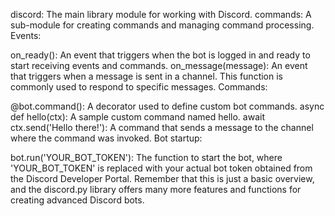 
discord: The main library module for working with Discord.
commands: A sub-module for creating commands and managing command processing.
Events:

on_ready(): An event that triggers when the bot is logged in and ready to start receiving events and commands.
on_message(message): An event that triggers when a message is sent in a channel. This function is commonly used to respond to specific messages.
Commands:

@bot.command(): A decorator used to define custom bot commands.
async def hello(ctx): A sample custom command named hello.
await ctx.send('Hello there!'): A command that sends a message to the channel where the command was invoked.
Bot startup:

bot.run('YOUR_BOT_TOKEN'): The function to start the bot, where 'YOUR_BOT_TOKEN' is replaced with your actual bot token obtained from the Discord Developer Portal.
Remember that this is just a basic overview, and the discord.py library offers many more features and functions for creating advanced Discord bots. 